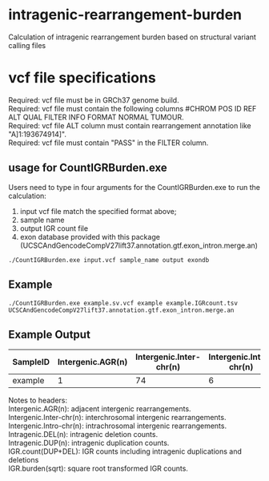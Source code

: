 # intragenic-rearrangement-burden
Calculation of intragenic rearrangement burden based on structural variant calling files

# vcf file specifications
Required: vcf file must be in GRCh37 genome build.  
Required: vcf file must contain the following columns #CHROM	POS	ID	REF	ALT	QUAL	FILTER	INFO	FORMAT	NORMAL	TUMOUR.  
Required: vcf file ALT column must contain rearrangement annotation like "A]1:193674914]".  
Required: vcf file must contain "PASS" in the FILTER column.  

## usage for CountIGRBurden.exe
Users need to type in four arguments for the CountIGRBurden.exe to run the calculation:  
1. input vcf file match the specified format above;  
2. sample name   
3. output IGR count file  
4. exon database provided with this package (UCSCAndGencodeCompV27lift37.annotation.gtf.exon_intron.merge.an)   

```
./CountIGRBurden.exe input.vcf sample_name output exondb
```

## Example
```
./CountIGRBurden.exe example.sv.vcf example example.IGRcount.tsv UCSCAndGencodeCompV27lift37.annotation.gtf.exon_intron.merge.an
```

## Example Output
SampleID | Intergenic.AGR(n) | Intergenic.Inter-chr(n) | Intergenic.Intro-chr(n) | Intragenic.DEL(n) | Intragenic.DUP(n) | IGR.count(DUP+DEL) | IGR.burden(sqrt)
--- | --- | --- | --- | --- | --- | --- | --- 
example | 1 | 74 | 6 | 8 | 113 | 121 | 11

Notes to headers:  
Intergenic.AGR(n): adjacent intergenic rearrangements.  
Intergenic.Inter-chr(n): interchrosomal intergenic rearrangements.  
Intergenic.Intro-chr(n): intrachrosomal intergenic rearrangements.  
Intragenic.DEL(n): intragenic deletion counts.  
Intragenic.DUP(n): intragenic duplication counts.  
IGR.count(DUP+DEL): IGR counts including intragenic duplications and deletions  
IGR.burden(sqrt): square root transformed IGR counts.  
